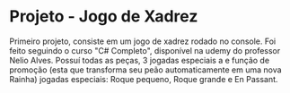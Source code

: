 # Projeto - Jogo de Xadrez
Primeiro projeto, consiste em um jogo de xadrez rodado no console.
Foi feito seguindo o curso "C# Completo", disponível na udemy do professor Nelio Alves.
Possuí todas as peças, 3 jogadas especiais a e função de promoção (esta que transforma seu peão automaticamente em uma nova Rainha)
jogadas especiais: Roque pequeno, Roque grande e En Passant.
